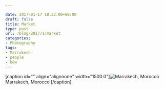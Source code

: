 ```yaml
---

date: 2017-01-17 18:33:00+00:00
draft: false
title: Market
type: post
url: /blog/2017/1/market
categories:
- Photography
tags:
- Marrakech
- people
- b&w
---
```


[caption id="" align="alignnone" width="1500.0"]![ Marrakech, Morocco  ](/images/2017-01-17-20171market/20161226-DSCF3785.jpg)
 Marrakech, Morocco [/caption]
